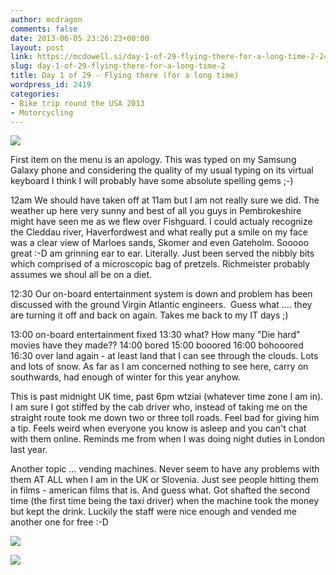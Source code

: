 ```yaml
---
author: mcdragon
comments: false
date: 2013-06-05 23:26:23+00:00
layout: post
link: https://mcdowell.si/day-1-of-29-flying-there-for-a-long-time-2-2419.html
slug: day-1-of-29-flying-there-for-a-long-time-2
title: Day 1 of 29 - Flying there (for a long time)
wordpress_id: 2419
categories:
- Bike trip round the USA 2013
- Motorcycling
---
```


![](https://dwlcvfkt1l4wn.cloudfront.net/2013/06/wpid-20130605_1201031-1.jpg)

First item on the menu is an apology. This was typed on my Samsung Galaxy phone and considering the quality of my usual typing on its virtual keyboard I think I will probably have some absolute spelling gems ;-)

12am
We should have taken off at 11am but I am not really sure we did. The weather up here very sunny and best of all you guys in Pembrokeshire might have seen me as we flew over Fishguard. I could actualy recognize the Cleddau river, Haverfordwest and what really put a smile on my face was a clear view of Marloes sands, Skomer and even Gateholm. Sooooo great :-D am grinning ear to ear. Literally.
Just been served the nibbly bits which comprised of a microscopic bag of pretzels. Richmeister probably assumes we shoul all be on a diet.

12:30
Our on-board entertainment system is down and problem has been discussed with the ground Virgin Atlantic engineers.  Guess what .... they are turning it off and back on again. Takes me back to my IT days ;)

13:00 on-board entertainment fixed
13:30 what? How many "Die hard" movies have they made??
14:00 bored
15:00 booored
16:00 bohooored
16:30 over land again - at least land that I can see through the clouds. Lots and lots of snow. As far as I am concerned nothing to see here, carry on southwards, had enough of winter for this year anyhow.

This is past midnight UK time, past 6pm wtziai (whatever time zone I am in). I am sure I got stiffed by the cab driver who, instead of taking me on the straight route took me down two or three toll roads. Feel bad for giving him a tip.
Feels weird when everyone you know is asleep and you can't chat with them online. Reminds me from when I was doing night duties in London last year.

Another topic ... vending machines. Never seem to have any problems with them AT ALL when I am in the UK or Slovenia. Just see people hitting them in films - american films that is. And guess what. Got shafted the second time (the first time being the taxi driver) when the machine took the money but kept the drink. Luckily the staff were nice enough and vended me another one for free :-D

![](https://dwlcvfkt1l4wn.cloudfront.net/2013/06/wpid-20130605_1015591-1.jpg)

![](https://dwlcvfkt1l4wn.cloudfront.net/2013/06/wpid-20130605_1620351-1.jpg)


